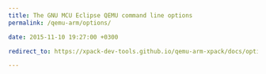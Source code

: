 ```yaml
---
title: The GNU MCU Eclipse QEMU command line options
permalink: /qemu-arm/options/

date: 2015-11-10 19:27:00 +0300

redirect_to: https://xpack-dev-tools.github.io/qemu-arm-xpack/docs/options/

---
```

